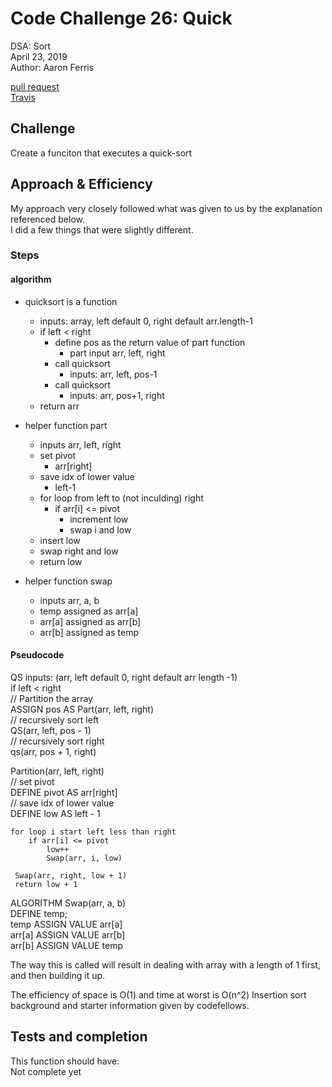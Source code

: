 
# Code Challenge 26: Quick 
DSA: Sort  
April 23, 2019  
Author: Aaron Ferris  
  
[pull request](https://github.com/abferris/data-structures-and-algorithms/pull/51)  
[Travis](https://travis-ci.com/abferris/data-structures-and-algorithms)

## Challenge
Create a funciton that executes a quick-sort

## Approach & Efficiency
My approach very closely followed what was given to us by the explanation referenced below.  
I did a few things that were slightly different. 

### Steps

#### algorithm
* quicksort is a function 
  * inputs: array, left default 0, right default arr.length-1
  * if left < right
    * define pos as the return value of part function
      * part input arr, left, right
    * call quicksort 
      * inputs: arr, left, pos-1
    * call quicksort 
      * inputs: arr, pos+1, right
  * return arr 
  
* helper function part
  * inputs arr, left, right
  * set pivot
    * arr[right]
  * save idx of lower value
    * left-1
  * for loop from left to (not inculding) right
    * if arr[i] <= pivot
      * increment low
      * swap i and low 
  * insert low
  * swap right and low
  * return low

* helper function swap
  * inputs arr, a, b
  * temp assigned as arr[a]
  * arr[a] assigned as arr[b]
  * arr[b] assigned as temp
  
#### Pseudocode 
 QS  inputs: (arr, left default 0, right default arr length -1)  
    if left < right  
        // Partition the array  
      ASSIGN pos  AS Part(arr, left, right)  
        // recursively sort left  
        QS(arr, left, pos - 1)  
        // recursively sort right  
        qs(arr, pos + 1, right)  
    
      
 Partition(arr, left, right)  
    // set pivot  
    DEFINE pivot AS arr[right]  
    // save idx of lower value  
    DEFINE low AS left - 1  
  
    for loop i start left less than right   
        if arr[i] <= pivot  
            low++  
            Swap(arr, i, low)  
       
     Swap(arr, right, low + 1)  
     return low + 1  
  
ALGORITHM Swap(arr, a, b)  
    DEFINE temp;  
    temp ASSIGN VALUE arr[a]  
    arr[a] ASSIGN VALUE arr[b]  
    arr[b] ASSIGN VALUE temp  

  
  
The way this is called will result in  dealing with array with a length of 1 first, and then building it up.







The efficiency of space is O(1) and time at worst is O(n^2)
Insertion sort background and starter information given by codefellows.  

## Tests and completion
This function should have:  
Not complete yet
